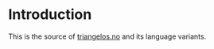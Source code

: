 Introduction
===

This is the source of [triangelos.no](http://triangelos.no) and its language variants.
